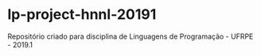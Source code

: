 # lp-project-hnnl-20191
Repositório criado para disciplina de Linguagens de Programação - UFRPE - 2019.1
